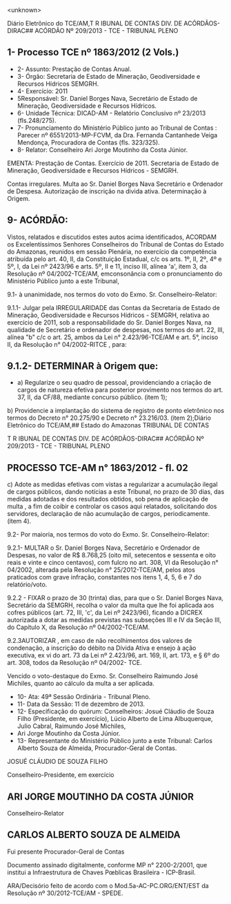 &lt;unknown&gt;

Diário Eletrônico do TCE/AM,T R IBUNAL DE CONTAS DIV. DE ACÓRDÃOS-DIRAC## ACÓRDÃO Nº 209/2013 - TCE - TRIBUNAL PLENO

## 1- Processo TCE nº 1863/2012 (2 Vols.)

- 2- Assunto: Prestação de Contas Anual.
- 3-  Órgão: Secretaria  de  Estado  de  Mineração,  Geodiversidade  e  Recursos  Hídricos  SEMGRH.
- 4- Exercício: 2011
- 5Responsável: Sr. Daniel Borges Nava, Secretário de Estado de Mineração, Geodiversidade e Recursos Hídricos.
- 6- Unidade Técnica: DICAD-AM - Relatório Conclusivo nº 23/2013 (fls.248/275).
- 7-  Pronunciamento  do  Ministério  Público  junto  ao  Tribunal  de  Contas :  Parecer  nº 6551/2013-MP-FCVM,  da  Dra.  Fernanda  Cantanhede  Veiga  Mendonça,  Procuradora  de Contas (fls. 323/325).
- 8- Relator: Conselheiro Ari Jorge Moutinho da Costa Júnior.

EMENTA: Prestação de Contas. Exercício de 2011. Secretaria de Estado de Mineração, Geodiversidade e Recursos Hídricos - SEMGRH.

Contas irregulares. Multa ao Sr. Daniel Borges Nava Secretário e Ordenador de Despesa. Autorização de inscrição na divida ativa. Determinação à Origem.

## 9- ACÓRDÃO:

Vistos, relatados e discutidos estes autos acima identificados,  ACORDAM os Excelentíssimos  Senhores  Conselheiros do Tribunal de Contas do Estado do Amazonas, reunidos em sessão Plenária, no exercício da competência atribuída pelo  art. 40, II, da Constituição Estadual, c/c os arts. 1º, II, 2º, 4º e 5º, I, da Lei nº 2423/96 e arts. 5º, II e 11, inciso III, alínea 'a', item 3, da Resolução nº 04/2002-TCE/AM, emconsonância com o pronunciamento do Ministério Público junto a este Tribunal,

9.1- à unanimidade, nos termos do voto do Exmo. Sr. Conselheiro-Relator:

9.1.1- Julgar pela IRREGULARIDADE das Contas da Secretaria de Estado de  Mineração,  Geodiversidade e Recursos Hídricos  - SEMGRH, relativa ao  exercício  de 2011, sob a responsabilidade do Sr. Daniel Borges  Nava, na  qualidade de Secretário e ordenador de despesas, nos termos do art. 22, III, alínea "b" c/c o art. 25, ambos da Lei n° 2.423/96-TCE/AM e art. 5°, inciso II, da Resolução n° 04/2002-RITCE , para:

## 9.1.2- DETERMINAR à Origem que:

- a) Regularize o seu quadro de pessoal, providenciando a criação de cargos de natureza efetiva para posterior provimento nos termos do art. 37, II, da CF/88, mediante concurso público. (item 1);

b) Providencie a implantação do sistema de registro de ponto eletrônico nos termos do Decreto n° 20.275/90 e Decreto n° 23.216/03. (item 2);Diário Eletrônico do TCE/AM,## Estado do Amazonas TRIBUNAL DE CONTAS

T R IBUNAL DE CONTAS DIV. DE ACÓRDÃOS-DIRAC## ACÓRDÃO Nº 209/2013 - TCE - TRIBUNAL PLENO

## PROCESSO TCE-AM n° 1863/2012 - fl. 02

c) Adote as medidas efetivas com vistas a regularizar a acumulação ilegal de cargos públicos, dando notícias a este Tribunal, no prazo de 30 dias, das medidas adotadas e dos resultados obtidos, sob pena de aplicação de multa , a fim de coibir e controlar os casos aqui relatados, solicitando dos  servidores, declaração de não acumulação de cargos, periodicamente. (item 4).

9.2- Por maioria, nos termos do voto do Exmo. Sr. Conselheiro-Relator:

9.2.1-  MULTAR o  Sr.  Daniel  Borges  Nava,  Secretário  e  Ordenador  de Despesas, no valor de R$ 8.768,25 (oito mil, setecentos e sessenta e oito reais e vinte e cinco  centavos),  com  fulcro  no  art.  308,  VI  da  Resolução  n°  04/2002,  alterada  pela Resolução n° 25/2012-TCE/AM, pelos atos praticados com grave infração, constantes nos itens 1, 4, 5, 6 e 7 do relatório/voto.

9.2.2  -  FIXAR o  prazo  de  30  (trinta)  dias,  para  que  o  Sr.  Daniel  Borges Nava, Secretário da SEMGRH, recolha o valor da multa que lhe  foi aplicada aos cofres públicos  (art.  72,  III,  'c',  da  Lei  nº  2423/96),  ficando  a  DICREX  autorizada  a  dotar  as medidas previstas nas subseções III e  IV da Seção  III, do Capítulo  X, da Resolução nº 04/2002-TCE/AM.

9.2.3AUTORIZAR , em  caso  de  não  recolhimentos  dos  valores  de condenação, a inscrição do débito na Dívida Ativa e ensejo à ação executiva, ex vi do art. 73  da  Lei  nº  2.423/96,  art.  169,  II,  art.  173,  e  §  6º  do  art.  308,  todos  da  Resolução  nº 04/2002- TCE.

Vencido o voto-destaque do Exmo. Sr. Conselheiro Raimundo José Michiles, quanto ao cálculo da multa a ser aplicada.

- 10- Ata: 49ª Sessão Ordinária - Tribunal Pleno.
- 11- Data da Sessão: 11 de dezembro de 2013.
- 12- Especificação do quórum: Conselheiros: Josué Cláudio de Souza Filho (Presidente, em exercício), Lúcio Alberto de Lima Albuquerque, Julio Cabral, Raimundo José Michiles,
- Ari Jorge Moutinho da Costa Júnior.
- 13- Representante do Ministério Público junto a este Tribunal: Carlos Alberto Souza de Almeida, Procurador-Geral de Contas.

JOSUÉ CLÁUDIO DE SOUZA FILHO

Conselheiro-Presidente, em exercício

## ARI JORGE MOUTINHO DA COSTA JÚNIOR

Conselheiro-Relator

## CARLOS ALBERTO SOUZA DE ALMEIDA

Fui presente Procurador-Geral de Contas

Documento assinado digitalmente, conforme MP n° 2200-2/2001, que institui a Infraestrutura de Chaves Pœblicas Brasileira - ICP-Brasil.

ARA/Decisório feito de acordo com o Mod.5a-AC-PC.ORG/ENT/EST da Resolução nº 30/2012-TCE/AM - SPEDE.